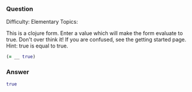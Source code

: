 ### Question

Difficulty:	Elementary
Topics:	


This is a clojure form. Enter a value which will make the form evaluate to true. Don't over think it! If you are confused, see the getting started page. Hint: true is equal to true.

```clojure
(= __ true)
```

### Answer

```clojure
true
```
